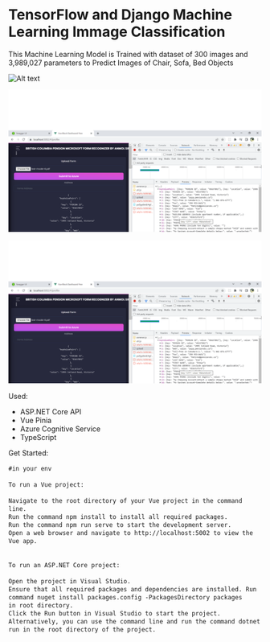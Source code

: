 # TensorFlow and Django Machine Learning Immage Classification
This Machine Learning Model is Trained with dataset of 300 images and 3,989,027 parameters to Predict Images of Chair, Sofa, Bed Objects

![Alt text](demo-1.jpg?raw=true "demo-1")

![Alt text](demo-2.png?raw=true "demo-2")

![Alt text](demo-2.png?raw=true "demo-2")


Used:

- ASP.NET Core API
- Vue Pinia
- Azure Cognitive Service
- TypeScript

Get Started:

```
#in your env

To run a Vue project:

Navigate to the root directory of your Vue project in the command line.
Run the command npm install to install all required packages.
Run the command npm run serve to start the development server.
Open a web browser and navigate to http://localhost:5002 to view the Vue app.


To run an ASP.NET Core project:

Open the project in Visual Studio.
Ensure that all required packages and dependencies are installed. Run command nuget install packages.config -PackagesDirectory packages
in root directory.
Click the Run button in Visual Studio to start the project. Alternatively, you can use the command line and run the command dotnet run in the root directory of the project.
```

